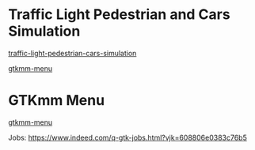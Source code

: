 # Traffic Light Pedestrian and Cars Simulation

[traffic-light-pedestrian-cars-simulation](https://private-user-images.githubusercontent.com/98550/367556794-77609966-4f08-4c7a-9409-c2c704f1e70e.webm)

[gtkmm-menu](https://private-user-images.githubusercontent.com/98550/367534459-100441a7-12c9-4a1a-90bf-1e069356cd96.webm)

# GTKmm Menu
[gtkmm-menu](https://private-user-images.githubusercontent.com/98550/363464788-da6aa7d9-833a-41a7-a814-4020461ab042.webm)




Jobs: https://www.indeed.com/q-gtk-jobs.html?vjk=608806e0383c76b5
